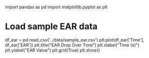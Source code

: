 import pandas as pd
import matplotlib.pyplot as plt

# Load sample EAR data
df_ear = pd.read_csv('../data/sample_ear.csv')
plt.plot(df_ear['Time'], df_ear['EAR'])
plt.title("EAR Drop Over Time")
plt.xlabel("Time (s)")
plt.ylabel("EAR Value")
plt.grid(True)
plt.show()
